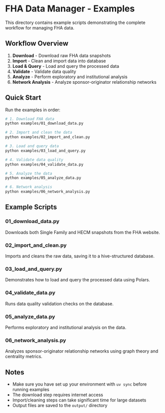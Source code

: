# FHA Data Manager - Examples

This directory contains example scripts demonstrating the complete workflow for managing FHA data.

## Workflow Overview

1. **Download** - Download raw FHA data snapshots
2. **Import** - Clean and import data into database
3. **Load & Query** - Load and query the processed data
4. **Validate** - Validate data quality
5. **Analyze** - Perform exploratory and institutional analysis
6. **Network Analysis** - Analyze sponsor-originator relationship networks

## Quick Start

Run the examples in order:

```bash
# 1. Download FHA data
python examples/01_download_data.py

# 2. Import and clean the data
python examples/02_import_and_clean.py

# 3. Load and query data
python examples/03_load_and_query.py

# 4. Validate data quality
python examples/04_validate_data.py

# 5. Analyze the data
python examples/05_analyze_data.py

# 6. Network analysis
python examples/06_network_analysis.py
```

## Example Scripts

### 01_download_data.py
Downloads both Single Family and HECM snapshots from the FHA website.

### 02_import_and_clean.py
Imports and cleans the raw data, saving it to a hive-structured database.

### 03_load_and_query.py
Demonstrates how to load and query the processed data using Polars.

### 04_validate_data.py
Runs data quality validation checks on the database.

### 05_analyze_data.py
Performs exploratory and institutional analysis on the data.

### 06_network_analysis.py
Analyzes sponsor-originator relationship networks using graph theory and centrality metrics.

## Notes

- Make sure you have set up your environment with `uv sync` before running examples
- The download step requires internet access
- Import/cleaning steps can take significant time for large datasets
- Output files are saved to the `output/` directory

